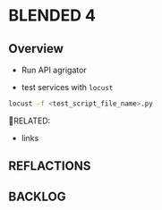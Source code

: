 # BLENDED 4

## Overview

- Run API agrigator

- test services with `locust`
```sh
locust -f <test_script_file_name>.py
```


🔗RELATED:
- links

## REFLACTIONS

## BACKLOG